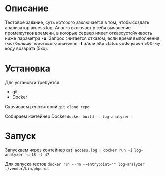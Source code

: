 # Описание

Тестовое задание, суть которого заключается в том, чтобы создать анализатор access.log.
Анализ включает в себя выявление промежутков времени, в которые сервер имеет отказоустойчивость ниже параметра **_-u_**.
Запрос считается отказом, если время выполнения (мс) больше порогового значения **_-t_** и/или http status code равен 500-му коду возврата (5xx).

# Установка

Для установки требуется:

- git
- Docker

Скачиваем репозиторий
`git clone repo`

Собираем контейнер Docker
`docker build -t log-analyzer .`

# Запуск

Запускаем через контейнер
`cat access.log | docker run -i log-analyzer -u 88 -t 47`

Для запуска тестов
`docker run --rm --entrypoint="" log-analyzer ./vendor/bin/phpunit`
